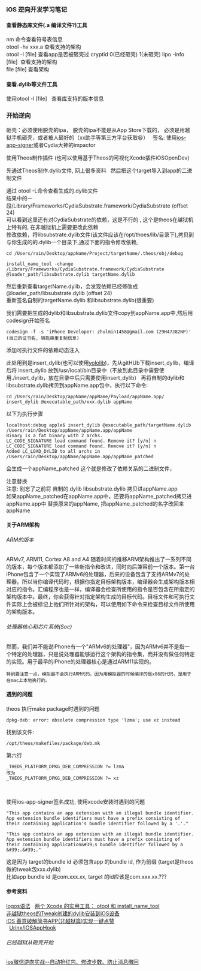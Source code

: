    
### iOS 逆向开发学习笔记
   
   
#### 查看静态库文件(.a 编译文件?)工具
nm 命令查看符号表信息   
otool -hv xxx.a 查看支持的架构   
otool -l [file] 查看app是否被砸壳过 cryptid 0(已经砸壳) 1(未砸壳)
lipo -info \[file]  查看支持的架构  
file \[file] 查看架构  
   
#### 查看.dylib等文件工具
使用otool -l \[file]   查看库支持的版本信息


### 开始逆向  
砸壳：必须使用脱壳的ipa， 脱壳的ipa不能是从App Store下载的， 必须是用越狱手机砸壳，或者被人砸好的（xx助手等第三方平台获取😆）  
签名: 使用[ios-app-signer](https://github.com/DanTheMan827/ios-app-signer)或者Cydia大神的impactor
  
使用Theos制作插件 (也可以使用基于Theos的可视化Xcode插件iOSOpenDev)   
  
先通过Theos制作.dylib文件, 网上很多资料  
然后把这个target导入到app的二进制文件  
  
通过 otool -L命令查看生成的.dylib文件  
结果中的一段/Library/Frameworks/CydiaSubstrate.framework/CydiaSubstrate (offset 24)  
可以看到这里还有对CydiaSubstrate的依赖，这是不行的 , 这个是theos在越狱机上特有的, 在非越狱机上需要更改此依赖  
修改依赖，将libsubstrate.dylib文件(该文件应该在/opt/thoes/lib/目录下),拷贝到与你生成的的.dylib一个目录下,通过下面的指令修改依赖,  
```
cd /Users/rain/Desktop/appName/Project/targetName/.theos/obj/debug 
```
```
install_name_tool -change /Library/Frameworks/CydiaSubstrate.framework/CydiaSubstrate @loader_path/libsubstrate.dylib targetName.dylib
```  
然后重新查看targetName.dylib，会发现依赖已经修改成@loader_path/libsubstrate.dylib (offset 24)  
重新签名自制的targetName.dylib 和libsubstrate.dylib(很重要)  
  
我们需要把生成的dylib和libsubstrate.dylib文件copy到appName.app中,然后用codesign开始签名  
```
codesign -f -s 'iPhone Developer: zhulmin1458@gmail.com (29H47J82NP)' (自己的证书名, 钥匙串里复制信息)  
```
添加可执行文件的依赖动态注入  
  
此处用到是insert_dylib(也可以使用[yololib](https://github.com/KJCracks/yololib))，先从gitHUb下载insert_dylib，编译后将 insert_dylib 放到/usr/local/bin目录中（不放到此目录中需要使用./insert_dylib，放在目录中后只需要使用insert_dylib）
再将自制的dylib和libsubstrate.dylib拷贝到appName.app包中，执行以下命令:  
```
cd /Users/rain/Desktop/appName/appName/Payload/appName.app/
insert_dylib @executable_path/xxx.dylib appName
```
以下为执行步骤  
```
localhost:debug apple$ insert_dylib @executable_path/targetName.dylib /Users/rain/Desktop/appName/appName.app/appName
Binary is a fat binary with 2 archs.
LC_CODE_SIGNATURE load command found. Remove it? [y/n] n
LC_CODE_SIGNATURE load command found. Remove it? [y/n] n
Added LC_LOAD_DYLIB to all archs in /Users/rain/Desktop/appName/appName.app/appName_patched
```
会生成一个appName_patched 这个就是修改了依赖关系的二进制文件，  

注意替换  
注意: 别忘了之前将 自制的.dylib libsubstrate.dylib 拷贝进appName.app  
如果appName_patched在appName.app中，还要将appName_patched拷贝进appName.app中 替换原来的appName, 把appName_patched的名字改回来appName   
  
  
  
  
   
#### 关于ARM架构
###### ARM的版本
ARMv7, ARM11, Cortex A8 and A4
随着时间的推移ARM架构推出了一系列不同的版本，每个版本都添加了一些新指令和改进，同时向后兼容前一个版本。第一台iPhone包含了一个实现了ARMv6的处理器，后来的设备包含了支持ARMv7的处理器。所以当你编译代码时，根据你指定目标架构版本，编译器会生成架构版本相对应的指令。汇编程序也是一样，编译器会检查所使用的指令是否包含在所指定的架构版本中。最终，你会获得针对指定架构生成的目标代码。目标文件和可执行文件实际上会被标记上他们所针对的架构，可以使用如下命令来检查目标文件所使用的架构版本。
   
###### 处理器核心和芯片系统(Soc)

然而，我们并不能说iPhone有一个"ARMv6的处理器"，因为ARMv6并不是指一个特定的处理器，只是说处理器能够运行这个架构的指令集，而并没有做任何特定的实现。用于最早的iPhone的处理器核心是通过ARM11实现的。

```
特别要注意一点，模拟器不会执行ARM代码，因为用模拟器的时候编译的是x86的代码，是用于在mac上本地执行的。
```
   
   
   

#### 遇到的问题
  
  
theos 执行make package时遇到的问题
```
dpkg-deb: error: obsolete compression type 'lzma'; use xz instead
```
找到该文件:   
```
/opt/theos/makefiles/package/deb.mk  
```
第六行  
```
_THEOS_PLATFORM_DPKG_DEB_COMPRESSION ?= lzma
改为
_THEOS_PLATFORM_DPKG_DEB_COMPRESSION ?= xz
```
  
  
使用ios-app-signer签名成功, 使用xcode安装时遇到的问题
```
"This app contains an app extension with an illegal bundle identifier. App extension bundle identifiers must have a prefix consisting of their containing application's bundle identifier followed by a '.'."
```
```
"This app contains an app extension with an illegal bundle identifier. App extension bundle identifiers must have a prefix consisting of their containing application&#39;s bundle identifier followed by a &#39;.&#39;."
```
这是因为 target的bundle id 必须包含app 的bundle id, 作为前缀 (target是theos做的tweak包xxx.dylib)  
比如app bundle id 是com.xxx.xx, target 的id应该是com.xxx.xx.???  
  
  



#### 参考资料   
[logos语法](http://iphonedevwiki.net/index.php/Logos)  
[两个 Xcode 的实用工具： otool 和 install_name_tool](http://www.jianshu.com/p/193ba07dadcf)  
[非越狱theos的Tweak创建的dylib安装到iOS设备](http://cdn2.jianshu.io/p/5d353d6db145)  
[iOS 善意破解简书APP(非越狱篇)实现一键点赞](http://www.jianshu.com/p/ab8d6db22e0f)  
    
[Urinx/iOSAppHook](https://github.com/Urinx/iOSAppHook#%E4%B8%80%E4%B8%AA%E7%AE%80%E5%8D%95%E7%9A%84CaptainHook%E8%BD%BD%E5%85%A5Cycript)  
  
###### 已经越狱从砸壳开始  
[ios微信逆向实战--自动抢红包、修改步数、防止消息撤回](http://www.jianshu.com/p/ec0a682e6d83)  
  
  
